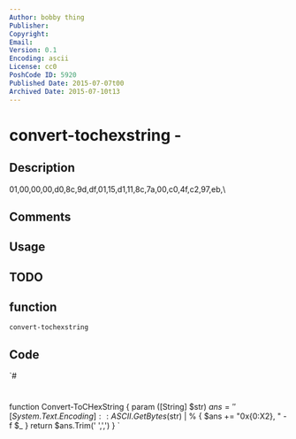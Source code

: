```yaml
---
Author: bobby thing
Publisher: 
Copyright: 
Email: 
Version: 0.1
Encoding: ascii
License: cc0
PoshCode ID: 5920
Published Date: 2015-07-07t00
Archived Date: 2015-07-10t13
---
```


# convert-tochexstring - 

## Description

01,00,00,00,d0,8c,9d,df,01,15,d1,11,8c,7a,00,c0,4f,c2,97,eb,\

## Comments



## Usage



## TODO



## function

`convert-tochexstring`

## Code

`#
 #
 function Convert-ToCHexString 
 {
 	param ([String] $str) 
 	$ans = ''
 	[System.Text.Encoding]::ASCII.GetBytes($str) | % { $ans += "0x{0:X2}, " -f $_ }
 	return $ans.Trim(' ',',')
 }
`


